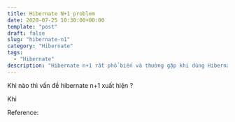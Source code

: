 ```yaml
---
title: Hibernate N+1 problem
date: 2020-07-25 10:30:00+00:00
template: "post"
draft: false
slug: "hibernate-n1"
category: "Hibernate"
tags:
  - "Hibernate"
description: "Hibernate n+1 rất phổ biến và thường gặp khi dùng Hibernate. Khi dùng cần phải lưu ý để performance tốt hơn. "
---
```

Khi nào thì vấn đề hibernate n+1 xuất hiện ?

Khi



Reference:

